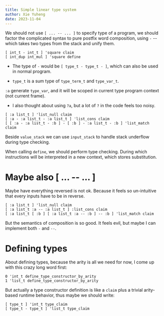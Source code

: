 ```yaml
---
title: Simple linear type system
author: Xie Yuheng
date: 2023-11-04
---
```


We should not use `[ ... -- ... ]` to specify type of a program,
we should factor the complicated syntax to pure postfix word composition,
using `-` -- which takes two types from the stack and unify them.

```
[ int_t - int_t ] 'square claim
[ int_dup int_mul ] 'square define
```

- The type of `-` would be `[ type_t - type_t - ]`,
  which can also be used in normal program.

- `type_t` is a sum type of `type_term_t` and `type_var_t`.

`:a` generate `type_var`, and it will be scoped
in current type program context (not current frame).

- I also thought about using `?a`, but
  a lot of `?` in the code feels too noisy.

```
[ :a list_t ] 'list_null claim
[ :a - :a list_t - :a list_t ] 'list_cons claim
[ [ :a - :a list_t - :b ] - [ :b ] - :a list_t - :b ] 'list_match claim
```

Beside `value_stack` we can use `input_stack`
to handle stack underflow during type checking.

When calling `define`, we should perform type checking.
During which instructions will be interpreted in a new context,
which stores substitution.

# Maybe also [ ... -- ... ]

Maybe have everything reversed is not ok.
Because it feels so un-intuitive that
every inputs have to be in reverse.

```
[ :a list_t ] 'list_null claim
[ :a list_t :a -- :a list_t ] :list_cons claim
[ :a list_t [ :b ] [ :a list_t :a -- :b ] -- :b ] 'list_match claim
```

But the semantics of composition is so good.
It feels evil, but maybe I can implement both `-` and `--`.

# Defining types

About defining types,
because the arity is all we need for now,
I come up with this crazy long word first:

```
0 'int_t define_type_constructor_by_arity
1 'list_t define_type_constructor_by_arity
```

But actually a type constructor definition
is like a `claim` plus a trivial arity-based runtime behavior,
thus maybe we should write:

```
[ type_t ] 'int_t type_claim
[ type_t - type_t ] 'list_t type_claim
```
